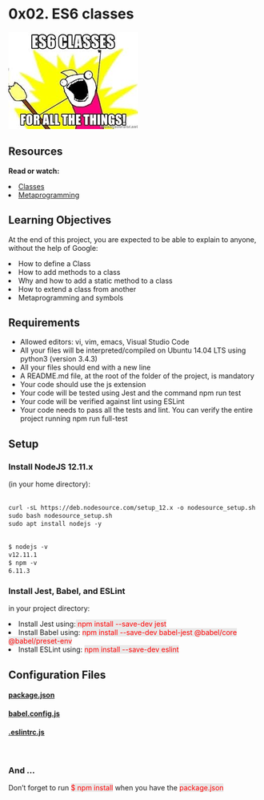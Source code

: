 # 0x02. ES6 classes

<img src="esMeme.jpeg">

## Resources
<b>Read or watch:</b>

<li>
    <a href ="https://intranet.alxswe.com/rltoken/IDo2mlwrId8srxeBNEjftw">
        Classes
    </a>
</li>
<li>
    <a href ="https://intranet.alxswe.com/rltoken/CQS69TtR8objrRABVPVNZA">
        Metaprogramming
    </a>
</li>

## Learning Objectives
At the end of this project, you are expected to be able to explain to anyone, without the help of Google:

<li>How to define a Class</li>
<li>How to add methods to a class</li>
<li>Why and how to add a static method to a class</li>
<li>How to extend a class from another</li>
<li>Metaprogramming and symbols</li>

## Requirements



<ul>
    <li>Allowed editors: vi, vim, emacs, Visual Studio Code</li>
    <li>All your files will be interpreted/compiled on Ubuntu 14.04 LTS using python3 (version 3.4.3)</li>
    <li>All your files should end with a new line</li>
    <li>A README.md file, at the root of the folder of the project, is mandatory</li>
    <li>Your code should use the js extension</li>
    <li>Your code will be tested using Jest and the command npm run test</li>
    <li>Your code will be verified against lint using ESLint</li>
    <li>Your code needs to pass all the tests and lint. You can verify the entire project running npm run full-test</li>
</ul>

## Setup

### Install NodeJS 12.11.x

(in your home directory):

<pre><code>
curl -sL https://deb.nodesource.com/setup_12.x -o nodesource_setup.sh
sudo bash nodesource_setup.sh
sudo apt install nodejs -y
</code></pre>

<pre><code>
$ nodejs -v
v12.11.1
$ npm -v
6.11.3
</code></pre>

### Install Jest, Babel, and ESLint

in your project directory:

<li>Install Jest using:<span style="color: red; background-color: #E9E9E9;"> npm install --save-dev jest</span></li>
<li>Install Babel using: <span style="color: red; background-color: #E9E9E9;">npm install --save-dev babel-jest @babel/core @babel/preset-env</span></li>
<li>Install ESLint using: <span style="color: red; background-color: #E9E9E9;">npm install --save-dev eslint</span></li>

## Configuration Files

#### <a href="https://github.com/Tii04/alx-frontend-javascript/blob/master/0x02-ES6_classes/package.json">package.json</a>

#### <a href="https://github.com/Tii04/alx-frontend-javascript/blob/master/0x02-ES6_classes/babel.config.js">babel.config.js</a>

#### <a href="https://github.com/Tii04/alx-frontend-javascript/blob/master/0x02-ES6_classes/.eslintrc.js">.eslintrc.js</a>

<br>

### And ...

Don’t forget to run <span style="color: red; background-color: #E9E9E9;">$ npm install</span> when you have the <span style="color: red; background-color: #E9E9E9;">package.json</span>
